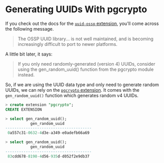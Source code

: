 # Generating UUIDs With pgcrypto

If you check out the docs for the [`uuid-ossp` extension](https://www.postgresql.org/docs/current/static/uuid-ossp.html), you'll come across the following message.

> The OSSP UUID library... is not well maintained, and is becoming increasingly difficult to port to newer platforms.

A little bit later, it says:

> If you only need randomly-generated (version 4) UUIDs, consider using the gen\_random\_uuid() function from the pgcrypto module instead.

So, if we are using the UUID data type and only need to generate random UUIDs, we can rely on the [`pgcrypto` extension](https://www.postgresql.org/docs/current/static/pgcrypto.html). It comes with the `gen_random_uuid()` function which generates random v4 UUIDs.

```sql
> create extension "pgcrypto";
CREATE EXTENSION

> select gen_random_uuid();
           gen_random_uuid
--------------------------------------
 0a557c31-0632-4d3e-a349-e0adefb66a69

> select gen_random_uuid();
           gen_random_uuid
--------------------------------------
 83cdd678-8198-4d56-935d-d052f2e9db37
```
